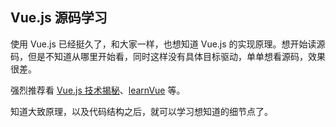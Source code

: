 ## Vue.js 源码学习

使用 Vue.js 已经挺久了，和大家一样，也想知道 Vue.js 的实现原理。想开始读源码，但是不知道从哪里开始看，同时这样没有具体目标驱动，单单想看源码，效果很差。

强烈推荐看 [Vue.js 技术揭秘](https://ustbhuangyi.github.io/vue-analysis/)、[learnVue](https://github.com/answershuto/learnVue) 等。

知道大致原理，以及代码结构之后，就可以学习想知道的细节点了。


